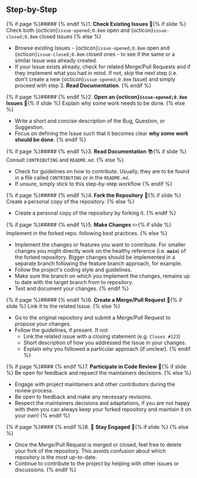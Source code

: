## Step-by-Step

{% if page %}##### {% endif %}1. **Check Existing Issues** 👀{% if slide %} Check both {octicon}`issue-opened;0.8em` open and {octicon}`issue-closed;0.8em` closed Issues
{% else %} 
   - Browse existing Issues - {octicon}`issue-opened;0.8em` open and {octicon}`issue-closed;0.8em` closed ones - to see if the same or a similar Issue was already created.
   - If your Issue exists already, check for related Merge/Pull Requests and if they implement what you had in mind.
     If not, skip the next step (i.e. don't create a new {octicon}`issue-opened;0.8em` Issue) and simply proceed with step 3. **Read Documentation**.
{% endif %}

{% if page %}##### {% endif %}2. **Open an {octicon}`issue-opened;0.8em` Issues** 📝{% if slide %} Explain why some work needs to be done.
{% else %} 
   - Write a short and concise description of the Bug, Question, or Suggestion.
   - Focus on defining the Issue such that it becomes clear **why some work should be done**.
{% endif %}

{% if page %}##### {% endif %}3. **Read Documentation** 📚{% if slide %} Consult `CONTRIBUTING` and `README.md`.
{% else %}
   - Check for guidelines on how to contribute.
     Usually, they are to be found in a file called `CONTRIBUTING` or in the `README.md`.
   - If unsure, simply stick to this step-by-step workflow
{% endif %}

{% if page %}##### {% endif %}4. **Fork the Repository** 🍴{% if slide %} Create a personal copy of the repository.
{% else %}
   - Create a personal copy of the repository by forking it.
{% endif %}

{% if page %}##### {% endif %}5. **Make Changes** ✏️{% if slide %} Implement in the forked repo. following best practices.
{% else %}
   - Implement the changes or features you want to contribute.
     For smaller changes you might directly work on the healthy reference (i.e. **`main`**) of the forked repository.
     Bigger changes should be implemented in a separate branch following the feature branch approach, for example.
   - Follow the project's coding style and guidelines.
   - Make sure the branch on which you implement the changes, remains up to date with the target branch from to repository.
   - Test and document your changes.
{% endif %}

{% if page %}##### {% endif %}6. **Create a Merge/Pull Request** 🔄{% if slide %} Link it to the related Issue.
{% else %}
   - Go to the original repository and submit a Merge/Pull Request to propose your changes.
   - Follow the guidelines, if present. If not:
     - Link the related issue with a closing statement (e.g. `Closes #123`)
     - Short description of how you addressed the Issue in your changes.
     - Explain why you followed a particular approach (if unclear).
{% endif %}

{% if page %}#### {% endif %}7. **Participate in Code Review** 👥{% if slide %} Be open for feedback and repsect the maintainers decisions.
{% else %}
   - Engage with project maintainers and other contributors during the review process.
   - Be open to feedback and make any necessary revisions.
   - Respect the maintainers decisions and adaptations, if you are not happy with them you can always keep your forked repository and maintain it on your own!
{% endif %}

{% if page %}#### {% endif %}8. 🌟 **Stay Engaged** 🌟{% if slide %}
{% else %}
   - Once the Merge/Pull Request is merged or closed, feel free to delete your fork of the repository. This avoids confusion about which repository is the most up-to-date.
   - Continue to contribute to the project by helping with other issues or discussions.
{% endif %}

